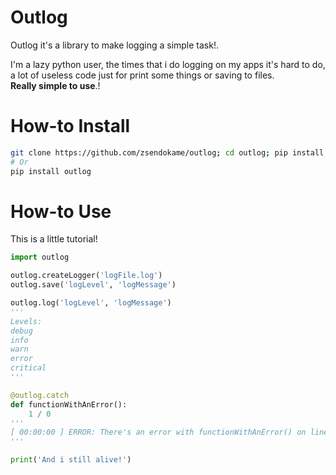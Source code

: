 # Outlog
Outlog it's a library to make logging a simple task!.

I'm a lazy python user, the times that i do logging on my apps it's hard to do, a lot of useless code just for print some things or saving to files.<br>
**Really simple to use**.!

# How-to Install
```sh
git clone https://github.com/zsendokame/outlog; cd outlog; pip install -e .
# Or
pip install outlog
```

# How-to Use
This is a little tutorial!
```py
import outlog

outlog.createLogger('logFile.log')
outlog.save('logLevel', 'logMessage')

outlog.log('logLevel', 'logMessage')
'''
Levels:
debug
info
warn
error
critical
'''

@outlog.catch
def functionWithAnError():
    1 / 0
'''
[ 00:00:00 ] ERROR: There's an error with functionWithAnError() on line 3: division by zero
'''

print('And i still alive!')
```